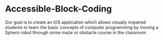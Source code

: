 # Accessible-Block-Coding
Our goal is to create an iOS application which allows visually impaired students to learn the basic concepts of computer programming by moving a Sphero robot through some maze or obstacle course in the classroom.
